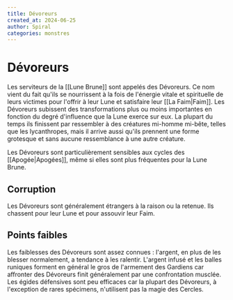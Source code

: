 ```yaml
---
title: Dévoreurs
created_at: 2024-06-25
author: Spiral
categories: monstres
---
```

# Dévoreurs
Les serviteurs de la [[Lune Brune]] sont appelés des Dévoreurs. Ce nom vient du fait qu'ils se nourrissent à la fois de l'énergie vitale et spirituelle de leurs victimes pour l'offrir à leur Lune et satisfaire leur [[La Faim|Faim]]. Les Dévoreurs subissent des transformations plus ou moins importantes en fonction du degré d'influence que la Lune exerce sur eux. La plupart du temps ils finissent par ressembler à des créatures mi-homme mi-bête, telles que les lycanthropes, mais il arrive aussi qu'ils prennent une forme grotesque et sans aucune ressemblance à une autre créature. 

Les Dévoreurs sont particulièrement sensibles aux cycles des [[Apogée|Apogées]], même si elles sont plus fréquentes pour la Lune Brune. 
## Corruption
Les Dévoreurs sont généralement étrangers à la raison ou la retenue. Ils chassent pour leur Lune et pour assouvir leur Faim. 
## Points faibles
Les faiblesses des Dévoreurs sont assez connues : l'argent, en plus de les blesser normalement, a tendance à les ralentir. L'argent infusé et les balles runiques forment en général le gros de l'armement des Gardiens car affronter des Dévoreurs finit généralement par une confrontation musclée. Les égides défensives sont peu efficaces car la plupart des Dévoreurs, à l'exception de rares spécimens, n'utilisent pas la magie des Cercles. 


